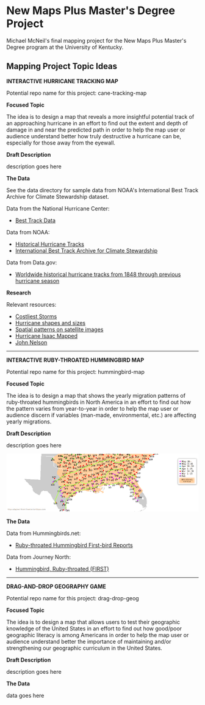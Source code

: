 # New Maps Plus Master's Degree Project
Michael McNeil's final mapping project for the New Maps Plus Master's Degree program at the University of Kentucky.

## Mapping Project Topic Ideas

**INTERACTIVE HURRICANE TRACKING MAP**

Potential repo name for this project: cane-tracking-map 

**Focused Topic**

The idea is to design a map that reveals a more insightful potential track of an approaching hurricane in an effort to find out the extent and depth of damage in and near the predicted path in order to help the map user or audience understand better how truly destructive a hurricane can be, especially for those away from the eyewall.

**Draft Description**

description goes here

**The Data**

See the data directory for sample data from NOAA's International Best Track Archive for Climate Stewardship dataset.

Data from the National Hurricane Center:

  * [Best Track Data](https://www.nhc.noaa.gov/data/#hurdat)

Data from NOAA:

  * [Historical Hurricane Tracks](https://coast.noaa.gov/digitalcoast/tools/hurricanes.html)
  * [International Best Track Archive for Climate Stewardship](https://www.ncdc.noaa.gov/ibtracs/index.php?name=ibtracs-data)

Data from Data.gov:

  * [Worldwide historical hurricane tracks from 1848 through previous hurricane season](https://catalog.data.gov/dataset/worldwide-historical-hurricane-tracks-from-1848-through-the-previous-hurricane-season)

**Research**

Relevant resources:

  * [Costliest Storms](https://www.nhc.noaa.gov/dcmi.shtml)
  * [Hurricane shapes and sizes](https://www.popsci.com/hurricane-shape-size)
  * [Spatial patterns on satellite images](http://www.aag.org/galleries/education-files/1_patterns.pdf)
  * [Hurricane Isaac Mapped](https://www.gislounge.com/hurricane-isaac-mapped/)
  * [John Nelson](http://uxblog.idvsolutions.com/2012/08/hurricanes-since-1851.html)

---

**INTERACTIVE RUBY-THROATED HUMMINGBIRD MAP**

Potential repo name for this project: hummingbird-map 

**Focused Topic**

The idea is to design a map that shows the yearly migration patterns of ruby-throated hummingbirds in North America in an effort to find out how the pattern varies from year-to-year in order to help the map user or audience discern if variables (man-made, environmental, etc.) are affecting yearly migrations.

**Draft Description**

description goes here

![hummingbird contours](/images/hbird-contours.png "Hummingbird Contours Map")

**The Data**

Data from Hummingbirds.net:

  * [Ruby-throated Hummingbird First-bird Reports](http://www.hummingbirds.net/map.html)
  
Data from Journey North:

  * [Hummingbird, Ruby-throated (FIRST)](https://maps.journeynorth.org/map/?map=hummingbird-ruby-throated-first&year=2019)

---

**DRAG-AND-DROP GEOGRAPHY GAME**

Potential repo name for this project: drag-drop-geog

**Focused Topic**

The idea is to design a map that allows users to test their geographic knowledge of the United States in an effort to find out how good/poor geographic literacy is among Americans in order to help the map user or audience understand better the importance of maintaining and/or strengthening our geographic curriculum in the United States.

**Draft Description**

description goes here

**The Data**

data goes here
